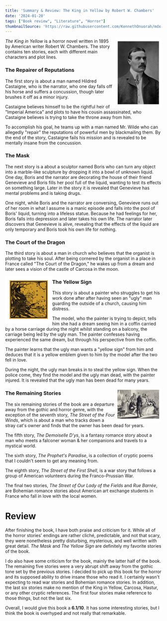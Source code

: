 ```yaml
---
title: 'Summary & Review: The King in Yellow by Robert W. Chambers'
date: '2024-01-20'
tags: ["Book review", "Literature", "Horror"]
thumbnailSource: 'https://raw.githubusercontent.com/KennethOnuorah/mdx-blogposts/main/images/thumbnails/yellow_king.png'
---
```


<img align="right" width="30%" height="30%" src="https://raw.githubusercontent.com/KennethOnuorah/mdx-blogposts/main/images/articles/robert_chambers.png">

*The King in Yellow* is a horror novel written in 1895 by American writer Robert W. Chambers. The story contains ten stories, each with different main characters and plot lines.

### **The Repairer of Reputations**

The first story is about a man named Hildred Castaigne, who is the narrator, who one day falls off his horse and suffers a concussion, though later brushes it off as a minor injury. 

Castaigne believes himself to be the rightful heir of "Imperial America" and plots to have his cousin assassinated, who Castaigne believes is trying to take the throne away from him. 

To accomplish his goal, he teams up with a man named Mr. Wilde who can allegedly "repair" the reputations of powerful men by blackmailing them. By the end of the story, Castaigne fails his mission and is revealed to be mentally insane from the concussion.

### **The Mask**

The next story is a about a sculptor named Boris who can turn any object into a marble-like sculpture by dropping it into a bowl of unknown liquid. One day, Boris and the narrator are decorating the house of their friend Genevieve and Boris fills her pool full of the liquid, wanting to test its effects on something large. Later in the story it is revealed that Genevieve has mental problems and is taking drugs.

One night, while Boris and the narrator are conversing, Genevieve runs out of her room in what I assume is a manic episode and falls into the pool of Boris' liquid, turning into a lifeless statue. Because he had feelings for her, Boris falls into depression and later takes his own life. The narrator later discovers that Genevieve is alive, revealing that the effects of the liquid are  only temporary and Boris took his own life for nothing.

### **The Court of the Dragon**

The third story is about a man in church who believes that the organist is plotting to take his soul. After being cornered by the organist in a place in France called "The Court of the Dragon," he wakes up from a dream and later sees a vision of the castle of Carcosa in the moon.

<img align="left" width="30%" height="30%" src="https://raw.githubusercontent.com/KennethOnuorah/mdx-blogposts/main/images/articles/the_yellow_sign.png">

### **The Yellow Sign**
This story is about a painter who struggles to get his work done after after having seen an "ugly" man guarding the outside of a church, causing him distress.

The model, who the painter is trying to depict, tells him she had a dream seeing him in a coffin carried by a horse carriage during the night whilst standing on a balcony, the carriage being led by the ugly man. The painter confesses having experienced the same dream, but through his perspective from the coffin.

The painter learns that the ugly man wants a "yellow sign" from him and deduces that it is a yellow emblem given to him by the model after the two fell in love. 

During the night, the ugly man breaks in to steal the yellow sign. When the police come, they find the model and the ugly man dead, with the painter injured. It is revealed that the ugly man has been dead for many years.

<img align="right" width="30%" height="30%" src="https://raw.githubusercontent.com/KennethOnuorah/mdx-blogposts/main/images/articles/bohemians.png">

### **The Remaining Stories**

The six remaining stories of the book are a departure away from the gothic and horror genre, with the exception of the seventh story, *The Street of the Four Winds*, which is about a man who tracks down a stray cat's owner and finds that the owner has been dead for years. 

The fifth story, *The Demoiselle D'ys*, is a fantasy romance story about a man who meets a falconer woman & her companions and travels to a mystical world. 

The sixth story, *The Prophet's Paradise*, is a collection of cryptic poems that I couldn't seem to get any meaning from. 

The eighth story, *The Street of the First Shell*, is a war story that follows a group of American volunteers during the Franco-Prussian War.

The final two stories, *The Street of Our Lady of the Fields* and *Rue Barrée*, are Bohemian romance stories about American art exchange students in France who fall in love with the local women.

# **Review**

After finishing the book, I have both praise and criticism for it. While all of the horror stories' endings are rather cliché, predictable, and not that scary, they were nonetheless pretty disturbing, mysterious, and well written with great detail. *The Mask* and *The Yellow Sign* are definitely my favorite stories of the book.

I do also have some criticism for the book, mainly the latter half of the book. The remaining five stories were a very abrupt shift away from the gothic tone set by the previous stories. I decided to pick up this book for the horror and its supposed ability to drive insane those who read it. I certainly wasn't expecting to read war stories and Bohemian romance stories. In addition, the last six stories make no mention of the King in Yellow, Carcosa, Hastur, or any other cryptic references. The first four stories make reference to those things, but not the last six. 

Overall, I would give this book a **6.1/10**. It has some interesting stories, but I think the book is overhyped and not really that remarkable.